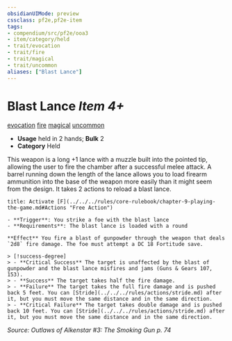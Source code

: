 ```yaml
---
obsidianUIMode: preview
cssclass: pf2e,pf2e-item
tags:
- compendium/src/pf2e/ooa3
- item/category/held
- trait/evocation
- trait/fire
- trait/magical
- trait/uncommon
aliases: ["Blast Lance"]
---
```

# Blast Lance *Item 4+*  
[evocation](../../../Rules/traits/evocation.md)  [fire](../../../Rules/traits/fire.md)  [magical](../../../Rules/traits/magical.md)  [uncommon](../../../Rules/traits/uncommon.md)  

- **Usage** held in 2 hands; **Bulk** 2
- **Category** Held

This weapon is a long +1 lance with a muzzle built into the pointed tip, allowing the user to fire the chamber after a successful melee attack. A barrel running down the length of the lance allows you to load firearm ammunition into the base of the weapon more easily than it might seem from the design. It takes 2 actions to reload a blast lance.

```ad-embed-ability
title: Activate [F](../../../rules/core-rulebook/chapter-9-playing-the-game.md#Actions "Free Action")

- **Trigger**: You strike a foe with the blast lance
- **Requirements**: The blast lance is loaded with a round

**Effect** You fire a blast of gunpowder through the weapon that deals `2d8` fire damage. The foe must attempt a DC 18 Fortitude save.

> [!success-degree] 
> - **Critical Success** The target is unaffected by the blast of gunpowder and the blast lance misfires and jams (Guns & Gears 107, 153).
> - **Success** The target takes half the fire damage.
> - **Failure** The target takes the full fire damage and is pushed back 5 feet. You can [Stride](../../../rules/actions/stride.md) after it, but you must move the same distance and in the same direction.
> - **Critical Failure** The target takes double damage and is pushed back 10 feet. You can [Stride](../../../rules/actions/stride.md) after it, but you must move the same distance and in the same direction.
```

*Source: Outlaws of Alkenstar #3: The Smoking Gun p. 74*
